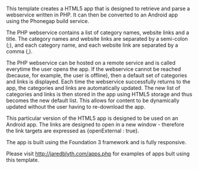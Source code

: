 This template creates a HTML5 app that is designed to retrieve and parse a webservice written in PHP. It can then be converted to an Android app using the Phonegap build service.

The PHP webservice contains a list of category names, website links and a title. The category names and website links are separated by a semi-colon (;), and each category name, and each website link are separated by a comma (,).

The PHP webservice can be hosted on a remote service and is called everytime the user opens the app. If the webservice cannot be reached (because, for example, the user is offline), then a default set of categories and links is displayed. Each time the webservice successfully returns to the app, the categories and links are automatically updated. The new list of categories and links is then stored in the app using HTML5 storage and thus becomes the new default list. This allows for content to be dynamically updated without the user having to re-download the app.

This particular version of the HTML5 app is designed to be used on an Android app. The links are designed to open in a new window - therefore the link targets are expressed as {openExternal : true}.

The app is built using the Foundation 3 framework and is fully responsive.

Please visit http://jaredblyth.com/apps.php for examples of apps bult using this template.
